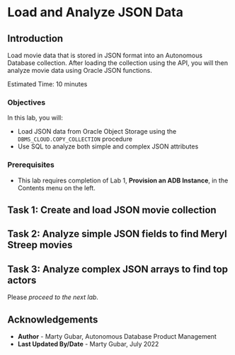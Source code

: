 # Load and Analyze JSON Data

## Introduction

Load movie data that is stored in JSON format into an Autonomous Database collection. After loading the collection using the API, you will then analyze movie data using Oracle JSON functions.

Estimated Time: 10 minutes

### Objectives

In this lab, you will:
* Load JSON data from Oracle Object Storage using the `DBMS_CLOUD.COPY_COLLECTION` procedure
* Use SQL to analyze both simple and complex JSON attributes


### Prerequisites

- This lab requires completion of Lab 1, **Provision an ADB Instance**, in the Contents menu on the left.

## Task 1: Create and load JSON movie collection
[](include:adb-create-load-json-collection.md)

## Task 2: Analyze simple JSON fields to find Meryl Streep movies
[](include:adb-query-json-simple.md)

## Task 3: Analyze complex JSON arrays to find top actors
[](include:adb-query-json-arrays.md)

Please *proceed to the next lab*.

## Acknowledgements

* **Author** - Marty Gubar, Autonomous Database Product Management
* **Last Updated By/Date** - Marty Gubar, July 2022
